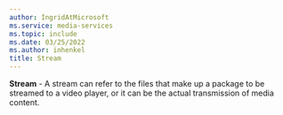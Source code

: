 ```yaml
---
author: IngridAtMicrosoft
ms.service: media-services
ms.topic: include
ms.date: 03/25/2022
ms.author: inhenkel
title: Stream
---
```


**Stream** - A stream can refer to the files that make up a package to be streamed to a video player, or it can be the actual transmission of media content.
